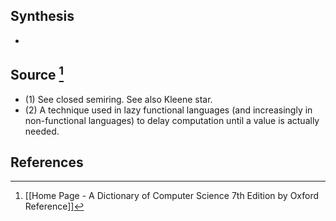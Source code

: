## Synthesis
- 
## Source [^1]
- (1) See closed semiring. See also Kleene star.
- (2) A technique used in lazy functional languages (and increasingly in non-functional languages) to delay computation until a value is actually needed.
## References

[^1]: [[Home Page - A Dictionary of Computer Science 7th Edition by Oxford Reference]]